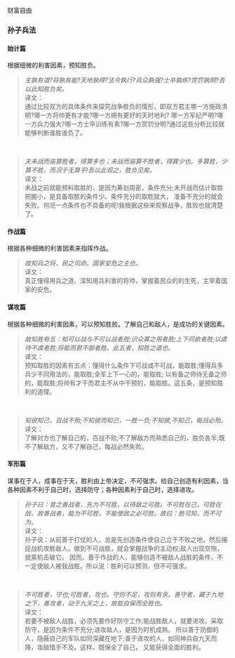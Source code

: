 财富自由

### 孙子兵法 
#### 始计篇  
根据细微的利害因素，预知胜负。
> *主孰有道?将孰有能?天地孰得?法令孰行?兵众孰强?士卒孰练?赏罚孰明?吾以此知胜负矣。*  
译文：  
通过比较双方的具体条件来探究战争胜负的情形，即双方君主哪一方施政清明?哪一方将帅更有才能?哪一方拥有更好的天时地利?
哪一方军纪严明?哪一方兵力强大?哪一方士卒训练有素?哪一方赏罚分明?通过这些分析比较就能够判断谁胜谁负了。  
<br/>

> *夫未战而庙算胜者，得算多也；未战而庙算不胜者，得算少也。多算胜，少算不胜，而况于无算乎!吾以此观之，胜负见矣。*  
译文：  
未战之前就能预料取胜的，是因为筹划周密，条件充分;未开战而估计取胜把握小，是具备取胜的条件少。条件充分的取胜就大，
准备不充分的就会失败。何况一点条件也不具备的呢!我根据这些来观察战争，胜败也就清楚了。

#### 作战篇
根据各种细微的利害因素来指挥作战。
> *故知兵之将，民之司命。国家安危之主也。*  
译文：  
真正懂得用兵之道、深知用兵利害的将帅，掌握着民众的的生死，主宰着国家的安危。  

#### 谋攻篇
根据各种细微的利害因素，可以预知胜败。了解自己和敌人，是成功的关键因素。
> *故知胜有五：知可以战与不可以战者胜;识众寡之用者胜;上下同欲者胜;以虞待不虞者胜;将能而君不御者胜。此五者，知胜之道也。*  
译文：  
预知取胜的因素有五点：懂得什么条件下可战或不可战，能取胜;懂得兵多兵少不同用法的，能取胜;全军上下一心的，能取胜;
以有备之师待无备之师的，能取胜;将帅有才干而君主不从中干预的，能取胜。这五条，是预知胜利的道理。   
<br/>

> *知彼知己，百战不殆;不知彼而知己，一胜一负;不知彼,不知己，每战必殆。*  
译文：  
了解对方也了解自己的，百战不败;不了解敌方而熟悉自己的，胜负各半;既不了解敌方，又不了解自己，每战必然失败。  

#### 军形篇
谋事在于人，成事在于天，胜利由上帝决定，不可强求。给自己创造有利因素，当各种因素不利于自己时，选择防守；各种因素利于自己时，选择进攻。
> *孙子曰：昔之善战者，先为不可胜，以待敌之可胜。不可胜在己，可胜在敌。故善战者，能为不可胜，不能使敌之必可胜。故曰：胜可知，而不可为。*  
译文：  
孙子说：从前善于打仗的人，总是先创造条件使自己立于不败之地，然后捕捉战机攻胜敌人。做到不可战胜，就会掌握战争的主动权;敌人出现空隙，就乘机击破它。
因而，善于作战的人，能够创造不被敌人战胜的条件，不一定使敌人被我战胜。所以说：胜利可以预测，但不可强求。
<br/>
  
> *不可胜者，守也;可胜者，攻也。守则不足，攻则有余。善守者，藏于九地之下，善攻者，动于九天之上，故能自保而全胜也。*  
译文：  
若要不被敌人战胜，必须先要作好防守工作;能战胜敌人，就要进攻。采取防守，是因为条件不充分;进攻敌人，是因为时机成熟。
所以善于防御的人，隐蔽自己的军队如同深藏在地下;善于进攻的人，如同神兵自九天而降，攻敌措手不及。这样，既保全了自己，
又能获得全面的胜利。  

